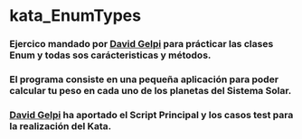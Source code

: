 # kata_EnumTypes

### Ejercico mandado por [David Gelpi](https://github.com/dfleta) para prácticar las clases Enum y todas sos carácteristicas y métodos.

### El programa consiste en una pequeña aplicación para poder calcular tu peso en cada uno de los planetas del Sistema Solar.

### [David Gelpi](https://github.com/dfleta) ha aportado el Script Principal y los casos test para la realización del Kata.
